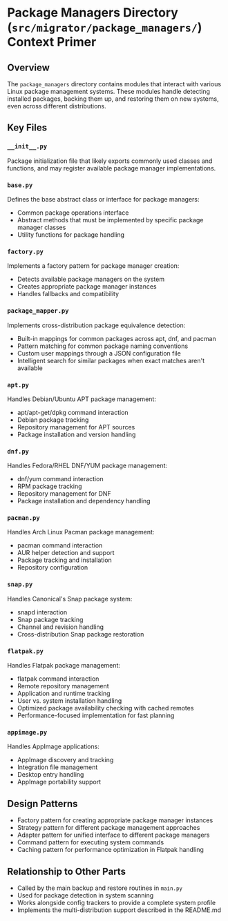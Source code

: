 # Package Managers Directory (`src/migrator/package_managers/`) Context Primer

## Overview
The `package_managers` directory contains modules that interact with various Linux package management systems. These modules handle detecting installed packages, backing them up, and restoring them on new systems, even across different distributions.

## Key Files

### `__init__.py`
Package initialization file that likely exports commonly used classes and functions, and may register available package manager implementations.

### `base.py`
Defines the base abstract class or interface for package managers:
- Common package operations interface
- Abstract methods that must be implemented by specific package manager classes
- Utility functions for package handling

### `factory.py`
Implements a factory pattern for package manager creation:
- Detects available package managers on the system
- Creates appropriate package manager instances
- Handles fallbacks and compatibility

### `package_mapper.py`
Implements cross-distribution package equivalence detection:
- Built-in mappings for common packages across apt, dnf, and pacman
- Pattern matching for common package naming conventions
- Custom user mappings through a JSON configuration file
- Intelligent search for similar packages when exact matches aren't available

### `apt.py`
Handles Debian/Ubuntu APT package management:
- apt/apt-get/dpkg command interaction
- Debian package tracking
- Repository management for APT sources
- Package installation and version handling

### `dnf.py`
Handles Fedora/RHEL DNF/YUM package management:
- dnf/yum command interaction
- RPM package tracking
- Repository management for DNF
- Package installation and dependency handling

### `pacman.py`
Handles Arch Linux Pacman package management:
- pacman command interaction
- AUR helper detection and support
- Package tracking and installation
- Repository configuration

### `snap.py`
Handles Canonical's Snap package system:
- snapd interaction
- Snap package tracking
- Channel and revision handling
- Cross-distribution Snap package restoration

### `flatpak.py`
Handles Flatpak package management:
- flatpak command interaction
- Remote repository management
- Application and runtime tracking
- User vs. system installation handling
- Optimized package availability checking with cached remotes
- Performance-focused implementation for fast planning

### `appimage.py`
Handles AppImage applications:
- AppImage discovery and tracking
- Integration file management
- Desktop entry handling
- AppImage portability support

## Design Patterns
- Factory pattern for creating appropriate package manager instances
- Strategy pattern for different package management approaches
- Adapter pattern for unified interface to different package managers
- Command pattern for executing system commands
- Caching pattern for performance optimization in Flatpak handling

## Relationship to Other Parts
- Called by the main backup and restore routines in `main.py`
- Used for package detection in system scanning
- Works alongside config trackers to provide a complete system profile
- Implements the multi-distribution support described in the README.md 